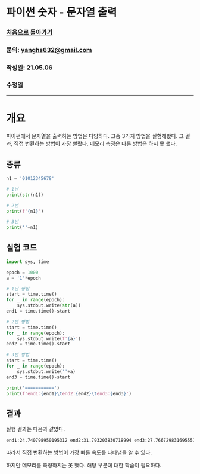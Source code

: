 # 파이썬 숫자 - 문자열 출력

### [처음으로 돌아가기](../README.md)
### 문의: yanghs632@gmail.com
### 작성일: 21.05.06
### 수정일

---
# 개요
파이썬에서 문자열을 출력하는 방법은 다양하다. 그중 3가지 방법을 실험해봤다. 그 결과, 직접 변환하는 방법이 가장 빨랐다. 메모리 측정은 다른 방법은 하지 못 했다.

## 종류
```python
n1 = '01012345678'

# 1번
print(str(n1))

# 2번
print(f'{n1}')

# 3번
print(''+n1)
```

## 실험 코드
```python
import sys, time

epoch = 1000
a = '1'*epoch

# 1번 방법
start = time.time()
for _ in range(epoch):
    sys.stdout.write(str(a))
end1 = time.time()-start

# 2번 방법
start = time.time()
for _ in range(epoch):
    sys.stdout.write(f'{a}')
end2 = time.time()-start

# 3번 방법
start = time.time()
for _ in range(epoch):
    sys.stdout.write(''+a)
end3 = time.time()-start

print('===========')
print(f'end1:{end1}\tend2:{end2}\tend3:{end3}')
```

## 결과
실행 결과는 다음과 같았다.
```sh
end1:24.740798950195312 end2:31.793203830718994 end3:27.766729831695557      
```
따라서 직접 변환하는 방법이 가장 빠른 속도를 나타냄을 알 수 있다.

하지만 메모리를 측정하지는 못 했다. 해당 부분에 대한 학습이 필요하다.
